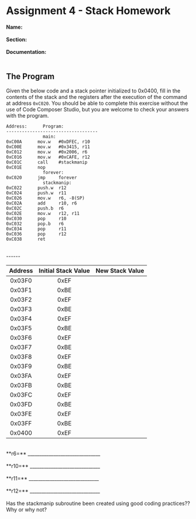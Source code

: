 # Assignment 4 - Stack Homework
**Name:**
<br>
<br>
**Section:**
<br>
<br>
**Documentation:**
<br>
<br>
## The Program

Given the below code and a stack pointer initialized to 0x0400, fill in the contents of the stack and the registers after the execution of the command at address `0xC020`. You should be able to complete this exercise without the use of Code Composer Studio, but you are welcome to check your answers with the program.
```
Address:	  Program:
-----------------------------------
			  main:
0xC00A		mov.w   #0xDFEC, r10	
0xC00E		mov.w   #0x3415, r11	
0xC012		mov.w   #0x2006, r6	
0xC016		mov.w   #0xCAFE, r12	
0xC01C		call    #stackmanip	
0xC01E		nop	
			  forever:	
0xC020		jmp     forever	
			  stackmanip:	
0xC022		push.w  r12	
0xC024		push.w  r11	
0xC026		mov.w   r6, -8(SP)	
0xC02A		add     r10, r6	
0xC02C		push.b  r6	
0xC02E		mov.w   r12, r11	
0xC030		pop     r10	
0xC032		pop.b   r6	
0xC034		pop     r11	
0xC036		pop     r12	
0xC038		ret	
```
<br>
------
<br>

|Address	| Initial Stack Value | New Stack Value |
| :---: | :---: | :---: |
|0x03F0	|0xEF | |
|0x03F1	|0xBE | |
|0x03F2	|0xEF | |
|0x03F3	|0xBE | |
|0x03F4	|0xEF | |
|0x03F5	|0xBE | |
|0x03F6	|0xEF | |
|0x03F7	|0xBE | |
|0x03F8	|0xEF | |
|0x03F9	|0xBE | |
|0x03FA	|0xEF | |
|0x03FB	|0xBE | |
|0x03FC	|0xEF | |
|0x03FD	|0xBE | |
|0x03FE	|0xEF | |
|0x03FF	|0xBE | |
|0x0400	|0xEF | | |

<br>
**r6=** &#x5f;&#x5f;&#x5f;&#x5f;&#x5f;&#x5f;&#x5f;&#x5f;&#x5f;&#x5f;&#x5f;&#x5f;&#x5f;&#x5f;&#x5f;&#x5f;&#x5f;&#x5f;&#x5f;&#x5f;&#x5f;&#x5f;&#x5f;&#x5f;&#x5f;&#x5f;&#x5f;&#x5f;&#x5f;&#x5f;&#x5f; 
<br>
<br>
**r10=** &#x5f;&#x5f;&#x5f;&#x5f;&#x5f;&#x5f;&#x5f;&#x5f;&#x5f;&#x5f;&#x5f;&#x5f;&#x5f;&#x5f;&#x5f;&#x5f;&#x5f;&#x5f;&#x5f;&#x5f;&#x5f;&#x5f;&#x5f;&#x5f;&#x5f;&#x5f;&#x5f;&#x5f;&#x5f;&#x5f; 
<br>
<br>
**r11=** &#x5f;&#x5f;&#x5f;&#x5f;&#x5f;&#x5f;&#x5f;&#x5f;&#x5f;&#x5f;&#x5f;&#x5f;&#x5f;&#x5f;&#x5f;&#x5f;&#x5f;&#x5f;&#x5f;&#x5f;&#x5f;&#x5f;&#x5f;&#x5f;&#x5f;&#x5f;&#x5f;&#x5f;&#x5f;&#x5f; 
<br>
<br>
**r12=** &#x5f;&#x5f;&#x5f;&#x5f;&#x5f;&#x5f;&#x5f;&#x5f;&#x5f;&#x5f;&#x5f;&#x5f;&#x5f;&#x5f;&#x5f;&#x5f;&#x5f;&#x5f;&#x5f;&#x5f;&#x5f;&#x5f;&#x5f;&#x5f;&#x5f;&#x5f;&#x5f;&#x5f;&#x5f;&#x5f; 
<br>
<br>
Has the stackmanip subroutine been created using good coding practices?? Why or why not?
<br>
<br>
